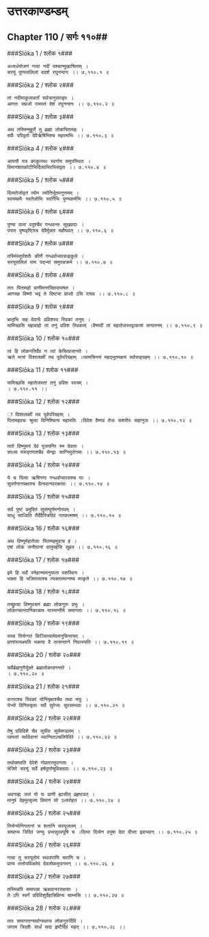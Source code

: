 उत्तरकाण्डम्डम्
===============================


## Chapter 110  / सर्गः ११०##


###Slōka 1 / श्लोक १###


    अध्यर्धयोजनं गत्वा नदीं पश्चान्मुखाश्रिताम् ।
    सरयूं पुण्यसलिलां ददर्श रघुनन्दनः ।। ७.११०.१ ॥


###Slōka 2 / श्लोक २###


    तां नदीमाकुलावर्तां सर्वत्रानुसरन्नृपः ।
    आगतः सप्रजो रामस्तं देशं रघुनन्दनः ।। ७.११०.२ ॥


###Slōka 3 / श्लोक ३###


    अथ तस्मिन्मुहूर्ते तु ब्रह्मा लोकपितामहः ।
    सर्वैः परिवृतो देवैर्ऋषिभिश्च महात्मभिः ।। ७.११०.३ ॥


###Slōka 4 / श्लोक ४###


    आययौ यत्र काकुत्स्थः स्वर्गाय समुपस्थितः ।
    विमानशतकोटीभिर्दिव्याभिरभिसंवृतः ।। ७.११०.४ ॥


###Slōka 5 / श्लोक ५###


    दिव्यतेजोवृतं व्योम ज्योतिर्भूतमनुत्तमम् ।
    स्वयम्प्रभैः स्वतेजोभिः स्वर्गिभिः पुण्यकर्मभिः ।। ७.११०.५ ॥


###Slōka 6 / श्लोक ६###


    पुण्या वाता ववुश्चैव गन्धवन्तः सुखप्रदाः ।
    पपात पुष्पवृष्टिश्च देवैर्मुक्ता महौघवत् ।। ७.११०.६ ॥


###Slōka 7 / श्लोक ७###


    तस्मिंस्तूर्यशतैः कीर्णे गन्धर्वाप्सरसङ्कुले ।
    सरयूसलिलं रामः पद्भ्यां समुपचक्रमे ।। ७.११०.७ ॥


###Slōka 8 / श्लोक ८###


    ततः पितामहो वाणीमन्तरिक्षादभाषत ।
    आगच्छ विष्णो भद्रं ते दिष्ट्या प्राप्तो ऽसि राघव ।। ७.११०.८ ॥


###Slōka 9 / श्लोक ९###


    भ्रातृभिः सह देवाभैः प्रविशस्व स्विकां तनुम् ।
    यामिच्छसि महाबाहो तां तनुं प्रविश स्विकाम् ।वैष्णवीं तां महातेजस्तद्वाकाशं सनातनम् ।। ७.११०.९ ॥


###Slōka 10 / श्लोक १०###


    त्वं हि लोकगतिर्देव न त्वां केचित्प्रजानते ।
    ऋते मायां विशालाक्षीं तव पूर्वपरिग्रहाम् ।त्वामचिन्त्यं महद्भूतमक्षयं सर्वसङ्ग्रहम् ।। ७.११०.१० ॥


###Slōka 11 / श्लोक ११###


    यामिच्छसि महातेजस्तां तनुं प्रविश स्वयम् ।
    । ७.११०.११ ।।


###Slōka 12 / श्लोक १२###


    ां विशालाक्षीं तव पूर्वपरिग्रहाम् ।
    पितामहवचः श्रुत्वा विनिश्चित्य महामतिः ।विवेश वैष्णवं तेजः सशरीरः सहानुजः ।। ७.११०.१२ ॥


###Slōka 13 / श्लोक १३###


    ततो विष्णुमयं देवं पूजयन्ति स्म देवताः ।
    साध्या मरुद्गणाश्चैव सेन्द्राः साग्निपुरोगमाः ।। ७.११०.१३ ॥


###Slōka 14 / श्लोक १४###


    ये च दिव्या ऋषिगणा गन्धर्वाप्सरसश्च याः ।
    सुपर्णनागयक्षाश्च दैत्यदानवराक्षसाः ।। ७.११०.१४ ॥


###Slōka 15 / श्लोक १५###


    सर्वं पुष्टं प्रमुदितं सुसम्पूर्णमनोरथम् ।
    साधु साध्विति तैर्देवैस्त्रिदिवं गतकल्मषम् ।। ७.११०.१५ ॥


###Slōka 16 / श्लोक १६###


    अथ विष्णुर्महातेजाः पितामहमुवाच ह ।
    एषां लोकं जनौघानां दातुमर्हसि सुव्रत ।। ७.११०.१६ ॥


###Slōka 17 / श्लोक १७###


    इमे हि सर्वे स्नेहान्मामनुयाता यशस्विनः ।
    भक्ता हि भजितव्याश्च त्यक्तात्मानश्च मत्कृते ।। ७.११०.१७ ॥


###Slōka 18 / श्लोक १८###


    तच्छ्रुत्वा विष्णुवचनं ब्रह्मा लोकगुरुः प्रभुः ।
    लोकान्सान्तानिकान्नाम यास्यन्तीमे समागताः ।। ७.११०.१८ ॥


###Slōka 19 / श्लोक १९###


    यच्च तिर्यग्गतं किञ्चित्त्वामेवमनुचिन्तयत् ।
    प्राणांस्त्यक्ष्यति भक्त्या वै तत्सन्ताने निवत्स्यति ।। ७.११०.१९ ॥


###Slōka 20 / श्लोक २०###


    सर्वैर्ब्रह्मगुणैर्युक्ते ब्रह्मलोकादनन्तरे ।
    । ७.११०.२० ॥


###Slōka 21 / श्लोक २१###


    वानराश्च स्विकां योनिमृक्षाश्चैव तथा ययुः ।
    येभ्यो विनिस्सृताः सर्वे सुरेभ्यः सुरसम्भवाः ।। ७.११०.२१ ॥


###Slōka 22 / श्लोक २२###


    तेषु प्रविविशे चैव सुग्रीवः सूर्यमण्डलम् ।
    पश्यतां सर्वदेवानां स्वान्पितऽन्प्रतिपेदिरे ।। ७.११०.२२ ॥


###Slōka 23 / श्लोक २३###


    तथोक्तवति देवेशे गोप्रतारमुपागताः ।
    भेजिरे सरयूं सर्वे हर्षपूर्णाश्रुविक्लवाः ।। ७.११०.२३ ॥


###Slōka 24 / श्लोक २४###


    अवगाह्य जलं यो यः प्राणी ह्यासीत् प्रहृष्टवत् ।
    मानुषं देहमुत्सृज्य विमानं सो ऽध्यरोहत ।। ७.११०.२४ ॥


###Slōka 25 / श्लोक २५###


    तिर्यग्योनिगतानां च शतानि सरयूजलम् ।
    सम्प्राप्य त्रिदिवं जग्मुः प्रभासुरवपूंषि च ।दिव्या दिव्येन वपुषा देवा दीप्ता इवाभवन् ।। ७.११०.२५ ॥


###Slōka 26 / श्लोक २६###


    गत्वा तु सरयूतोयं स्थावराणि चराणि च ।
    प्राप्य तत्तोयविक्लेदं देवलोकमुपागमन् ।। ७.११०.२६ ॥


###Slōka 27 / श्लोक २७###


    तस्मिन्नपि समापन्ना ऋक्षवानरराक्षसाः ।
    ते ऽपि स्वर्गं प्रविविशुर्देहान्निक्षिप्य चाम्भसि ।। ७.११०.२७ ॥


###Slōka 28 / श्लोक २८###


    ततः समागतान्सर्वान्स्थाप्य लोकगुरुर्दिवि ।
    जगाम त्रिदशैः सार्धं सदा हृष्टैर्दिवं महत् ।। ७.११०.२८ ।।


